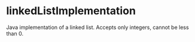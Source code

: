 # linkedListImplementation

Java implementation of a linked list. Accepts only integers, cannot be less than 0.
